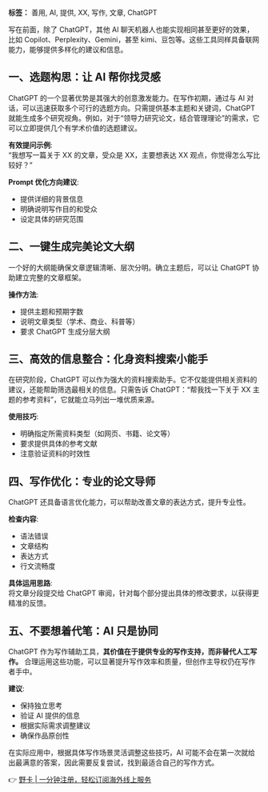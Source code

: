 **标签：** 善用, AI, 提供, XX, 写作, 文章, ChatGPT

写在前面，除了 ChatGPT，其他 AI 聊天机器人也能实现相同甚至更好的效果，比如 Copilot、Perplexity、Gemini，甚至 kimi、豆包等。这些工具同样具备联网能力，能够提供多样化的建议和信息。

## 一、选题构思：让 AI 帮你找灵感

ChatGPT 的一个显著优势是其强大的创意激发能力。在写作初期，通过与 AI 对话，可以迅速获取多个可行的选题方向。只需提供基本主题和关键词，ChatGPT 就能生成多个研究视角。例如，对于“领导力研究论文，结合管理理论”的需求，它可以立即提供几个有学术价值的选题建议。

**有效提问示例**:  
“我想写一篇关于 XX 的文章，受众是 XX，主要想表达 XX 观点，你觉得怎么写比较好？”

**Prompt 优化方向建议**:
- 提供详细的背景信息
- 明确说明写作目的和受众
- 设定具体的研究范围

## 二、一键生成完美论文大纲

一个好的大纲能确保文章逻辑清晰、层次分明。确立主题后，可以让 ChatGPT 协助建立完整的文章框架。

**操作方法**:
- 提供主题和预期字数
- 说明文章类型（学术、商业、科普等）
- 要求 ChatGPT 生成分层大纲

## 三、高效的信息整合：化身资料搜索小能手

在研究阶段，ChatGPT 可以作为强大的资料搜索助手。它不仅能提供相关资料的建议，还能帮助筛选最相关的信息。只需告诉 ChatGPT：“帮我找一下关于 XX 主题的参考资料”，它就能立马列出一堆优质来源。

**使用技巧**:
- 明确指定所需资料类型（如网页、书籍、论文等）
- 要求提供具体的参考文献
- 注意验证资料的时效性

## 四、写作优化：专业的论文导师

ChatGPT 还具备语言优化能力，可以帮助改善文章的表达方式，提升专业性。

**检查内容**:
- 语法错误
- 文章结构
- 表达方式
- 行文流畅度

**具体运用思路**:  
将文章分段提交给 ChatGPT 审阅，针对每个部分提出具体的修改要求，以获得更精准的反馈。

## 五、不要想着代笔：AI 只是协同

ChatGPT 作为写作辅助工具，**其价值在于提供专业的写作支持，而非替代人工写作。** 合理运用这些功能，可以显著提升写作效率和质量，但创作主导权仍在写作者手中。

**建议**:
- 保持独立思考
- 验证 AI 提供的信息
- 根据实际需求调整建议
- 确保作品原创性

在实际应用中，根据具体写作场景灵活调整这些技巧，AI 可能不会在第一次就给出最满意的答案，因此需要反复尝试，找到最适合自己的写作方式。

👉 [野卡 | 一分钟注册，轻松订阅海外线上服务](https://bit.ly/bewildcard)